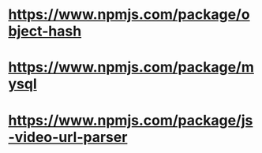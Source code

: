 # https://www.npmjs.com/package/object-hash
# https://www.npmjs.com/package/mysql
# https://www.npmjs.com/package/js-video-url-parser